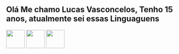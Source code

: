 ## Olá Me chamo Lucas Vasconcelos, Tenho 15 anos, atualmente sei essas Linguaguens
<img src="https://encrypted-tbn0.gstatic.com/images?q=tbn:ANd9GcRuHnJDLOcdm_0b6N6kNj-1OvO9KhKYgqIy0w&s" height="50"  width="50"> <img src="https://cdn.icon-icons.com/icons2/2415/PNG/512/html_plain_wordmark_logo_icon_146476.png" height="50"  width="50"> <img src="https://cdn.icon-icons.com/icons2/2415/PNG/512/css_plain_wordmark_logo_icon_146574.png" height="50"  width="50">

